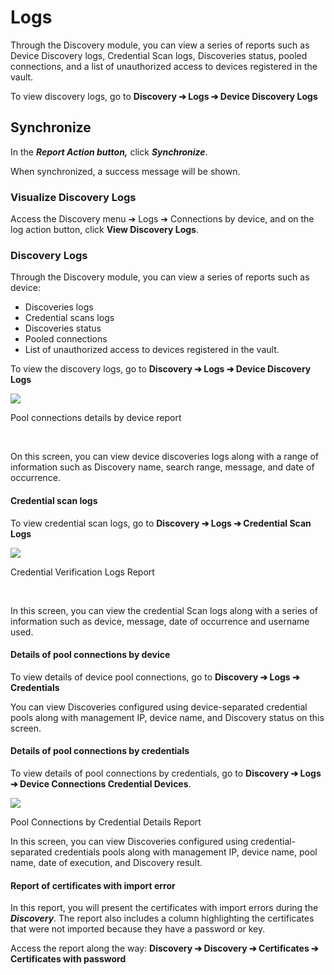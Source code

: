 # Logs

Through the Discovery module, you can view a series of reports such as Device Discovery logs, Credential Scan logs, Discoveries status, pooled connections, and a list of unauthorized access to devices registered in the vault.

To view discovery logs, go to **Discovery ➔ Logs ➔ Device Discovery Logs**

## Synchronize

In the ***Report Action button,*** click ***Synchronize***.

When synchronized, a success message will be shown.

### Visualize Discovery Logs

Access the Discovery menu ➔ Logs ➔ Connections by device, and on the log action button, click **View Discovery Logs**.

### Discovery Logs

Through the Discovery module, you can view a series of reports such as device:

* Discoveries logs
* Credential scans logs
* Discoveries status
* Pooled connections
* List of unauthorized access to devices registered in the vault.

To view the discovery logs, go to **Discovery ➔ Logs ➔ Device Discovery Logs**

![](https://cdn.document360.io/5a1d58df-64ce-42a2-8b23-688477d32f33/Images/Documentation/image-1664990300211.png)

Pool connections details by device report

  

On this screen, you can view device discoveries logs along with a range of information such as Discovery name, search range, message, and date of occurrence.

#### Credential scan logs

To view credential scan logs, go to **Discovery ➔ Logs ➔ Credential Scan Logs**

![](https://cdn.document360.io/5a1d58df-64ce-42a2-8b23-688477d32f33/Images/Documentation/image-1664990318468.png)

Credential Verification Logs Report

 

In this screen, you can view the credential Scan logs along with a series of information such as device, message, date of occurrence and username used.

#### Details of pool connections by device

To view details of device pool connections, go to **Discovery ➔ Logs ➔ Credentials**

You can view Discoveries configured using device\-separated credential pools along with management IP, device name, and Discovery status on this screen.

#### Details of pool connections by credentials

To view details of pool connections by credentials, go to **Discovery ➔ Logs ➔ Device Connections Credential Devices**.

![](https://cdn.document360.io/5a1d58df-64ce-42a2-8b23-688477d32f33/Images/Documentation/image-1664990377384.png)

Pool Connections by Credential Details Report

In this screen, you can view Discoveries configured using credential-separated credentials pools along with management IP, device name, pool name, date of execution, and Discovery result.

#### Report of certificates with import error

In this report, you will present the certificates with import errors during the ***Discovery***. The report also includes a column highlighting the certificates that were not imported because they have a password or key.

Access the report along the way: **Discovery ➔ Discovery ➔ Certificates ➔ Certificates with password**
